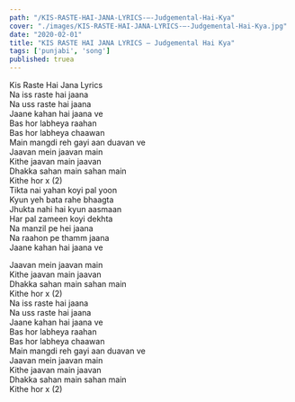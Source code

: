 ```yaml
---
path: "/KIS-RASTE-HAI-JANA-LYRICS-–-Judgemental-Hai-Kya"
cover: "./images/KIS-RASTE-HAI-JANA-LYRICS-–-Judgemental-Hai-Kya.jpg"
date: "2020-02-01"
title: "KIS RASTE HAI JANA LYRICS – Judgemental Hai Kya"
tags: ['punjabi', 'song']
published: truea
---
```

  
Kis Raste Hai Jana Lyrics  
Na iss raste hai jaana  
Na uss raste hai jaana  
Jaane kahan hai jaana ve  
Bas hor labheya raahan  
Bas hor labheya chaawan  
Main mangdi reh gayi aan duavan ve  
Jaavan mein jaavan main  
Kithe jaavan main jaavan  
Dhakka sahan main sahan main  
Kithe hor x (2)  
Tikta nai yahan koyi pal yoon  
Kyun yeh bata rahe bhaagta  
Jhukta nahi hai kyun aasmaan  
Har pal zameen koyi dekhta  
Na manzil pe hei jaana  
Na raahon pe thamm jaana  
Jaane kahan hai jaana ve  
  
  
  
  
  
  
Jaavan mein jaavan main  
Kithe jaavan main jaavan  
Dhakka sahan main sahan main  
Kithe hor x (2)  
Na iss raste hai jaana  
Na uss raste hai jaana  
Jaane kahan hai jaana ve  
Bas hor labheya raahan  
Bas hor labheya chaawan  
Main mangdi reh gayi aan duavan ve  
Jaavan mein jaavan main  
Kithe jaavan main jaavan  
Dhakka sahan main sahan main  
Kithe hor x (2)  

